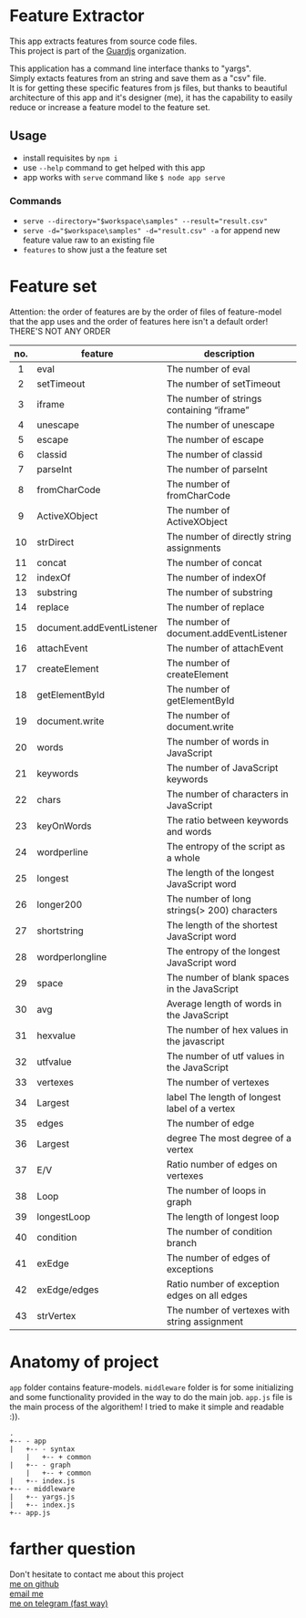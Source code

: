 # Feature Extractor
This app extracts features from source code files.  
This project is part of the [Guardjs](https://guardjs.github.io) organization.

This application has a command line interface thanks to "yargs".  
Simply extacts features from an string and save them as a "csv" file.  
It is for getting these specific features from js files, but thanks to beautiful architecture of this app and it's designer (me), it has the capability to easily reduce or increase a feature model to the feature set. 

## Usage  
* install requisites by `npm i`
* use `--help` command to get helped with this app
* app works with `serve` command like `$ node app serve`

### Commands
* `serve --directory="$workspace\samples" --result="result.csv"`
* `serve -d="$workspace\samples" -d="result.csv" -a` for append new feature value raw to an existing file
* `features` to show just a the feature set

# Feature set
Attention: the order of features are by the order of files of feature-model that the app uses and the order of features here isn't a default order! THERE'S NOT ANY ORDER  

| no. | feature                   | description                                   |
|:---:|---------------------------|-----------------------------------------------|
|  1  | eval                      | The number of eval                            |
|  2  | setTimeout                | The number of setTimeout                      |
|  3  | iframe                    | The number of strings containing “iframe”     |
|  4  | unescape                  | The number of unescape                        |
|  5  | escape                    | The number of escape                          |
|  6  | classid                   | The number of classid                         |
|  7  | parseInt                  | The number of parseInt                        |
|  8  | fromCharCode              | The number of fromCharCode                    |
|  9  | ActiveXObject             | The number of ActiveXObject                   |
| 10  | strDirect                 | The number of directly string assignments     |
| 11  | concat                    | The number of concat                          |
| 12  | indexOf                   | The number of indexOf                         |
| 13  | substring                 | The number of substring                       |
| 14  | replace                   | The number of replace                         |
| 15  | document.addEventListener | The number of document.addEventListener       |
| 16  | attachEvent               | The number of attachEvent                     |
| 17  | createElement             | The number of createElement                   |
| 18  | getElementById            | The number of getElementById                  |
| 19  | document.write            | The number of document.write                  |
| 20  | words                     | The number of words in JavaScript             |
| 21  | keywords                  | The number of JavaScript keywords             |
| 22  | chars                     | The number of characters in JavaScript        |
| 23  | keyOnWords                | The ratio between keywords and words          |
| 24  | wordperline               | The entropy of the script as a whole          |
| 25  | longest                   | The length of the longest JavaScript word     |
| 26  | longer200                 | The number of long strings(> 200) characters  |
| 27  | shortstring               | The length of the shortest JavaScript word    |
| 28  | wordperlongline           | The entropy of the longest JavaScript word    |
| 29  | space                     | The number of blank spaces in the JavaScript  |
| 30  | avg                       | Average length of words in the JavaScript     |
| 31  | hexvalue                  | The number of hex values in the javascript    |
| 32  | utfvalue                  | The number of utf values in the JavaScript    |
| 33  | vertexes                  | The number of vertexes                        |
| 34  | Largest                   | label	The length of longest label of a vertex  |
| 35  | edges                     | The number of edge                            |
| 36  | Largest                   | degree	The most degree of a vertex             |
| 37  | E/V                       | Ratio number of edges on vertexes             |
| 38  | Loop                      | The number of loops in graph                  |
| 39  | longestLoop               | The length of longest loop                    |
| 40  | condition                 | The number of condition branch                |
| 41  | exEdge                    | The number of edges of exceptions             |
| 42  | exEdge/edges              | Ratio number of exception edges on all edges  |
| 43  | strVertex                 | The number of vertexes with string assignment |


# Anatomy of project
`app` folder contains feature-models.
`middleware` folder is for some initializing and some functionality provided in the way to do the main job.
`app.js` file is the main process of the algorithem! I tried to make it simple and readable :)).  
```  
.
+-- - app  
|   +-- - syntax  
    |   +-- + common  
|   +-- - graph  
    |   +-- + common  
|   +-- index.js  
+-- - middleware  
|   +-- yargs.js  
|   +-- index.js  
+-- app.js
```

# farther question
Don't hesitate to contact me about this project  
[me on github](https://github.com/easa)  
[email me](mailto:easanodehi@gmail.com)  
[me on telegram (fast way)](https://t.me/eisanodehi)  